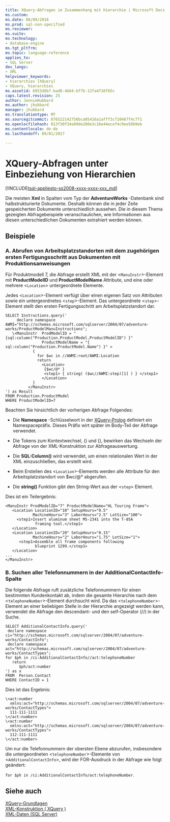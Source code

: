 ```yaml
---
title: XQuery-Abfragen im Zusammenhang mit Hierarchie | Microsoft Docs
ms.custom: 
ms.date: 08/09/2016
ms.prod: sql-non-specified
ms.reviewer: 
ms.suite: 
ms.technology:
- database-engine
ms.tgt_pltfrm: 
ms.topic: language-reference
applies_to:
- SQL Server
dev_langs:
- XML
helpviewer_keywords:
- hierarchies [XQuery]
- XQuery, hierarchies
ms.assetid: 6953d8b7-bad8-4b64-bf7b-12fa4f10f65c
caps.latest.revision: 25
author: JennieHubbard
ms.author: jhubbard
manager: jhubbard
ms.translationtype: MT
ms.sourcegitcommit: 876522142756bca05416a1afff3cf10467f4c7f1
ms.openlocfilehash: 013f30f34a09de280e3c16e44ecef4c9ee58b9eb
ms.contentlocale: de-de
ms.lasthandoff: 09/01/2017

---
```

# <a name="xqueries-involving-hierarchy"></a>XQuery-Abfragen unter Einbeziehung von Hierarchien
[!INCLUDE[tsql-appliesto-ss2008-xxxx-xxxx-xxx_md](../includes/tsql-appliesto-ss2008-xxxx-xxxx-xxx-md.md)]

  Die meisten **Xml** in Spalten vom Typ der **AdventureWorks** -Datenbank sind halbstrukturierte Dokumente. Deshalb können die in jeder Zeile gespeicherten Dokumente unterschiedlich aussehen. Die in diesem Thema gezeigten Abfragebeispiele veranschaulichen, wie Informationen aus diesen unterschiedlichen Dokumenten extrahiert werden können.  
  
## <a name="examples"></a>Beispiele  
  
### <a name="a-from-the-manufacturing-instructions-documents-retrieve-work-center-locations-together-with-the-first-manufacturing-step-at-those-locations"></a>A. Abrufen von Arbeitsplatzstandorten mit dem zugehörigen ersten Fertigungsschritt aus Dokumenten mit Produktionsanweisungen  
 Für Produktmodell 7, die Abfrage erstellt XML mit der <`ManuInstr`>-Element mit **ProductModelID** und **ProductModelName** Attribute, und eine oder mehrere <`Location`> untergeordnete Elemente.  
  
 Jedes <`Location`>-Element verfügt über einen eigenen Satz von Attributen sowie ein untergeordnetes <`step`>-Element. Das untergeordnete <`step`>-Element stellt den ersten Fertigungsschritt am Arbeitsplatzstandort dar.  
  
```  
SELECT Instructions.query('  
     declare namespace AWMI="http://schemas.microsoft.com/sqlserver/2004/07/adventure-works/ProductModelManuInstructions";  
   \<ManuInstr  ProdModelID = "{sql:column("Production.ProductModel.ProductModelID") }"   
                ProductModelName = "{ sql:column("Production.ProductModel.Name") }" >  
            {   
              for $wc in //AWMI:root/AWMI:Location  
              return  
                <Location>  
                 {$wc/@* }  
                 <step1> { string( ($wc//AWMI:step)[1] ) } </step1>  
                </Location>  
            }  
          </ManuInstr>  
') as Result  
FROM Production.ProductModel  
WHERE ProductModelID=7  
```  
  
 Beachten Sie hinsichtlich der vorherigen Abfrage Folgendes:  
  
-   Die **Namespace** -Schlüsselwort in der [XQuery-Prolog](../xquery/modules-and-prologs-xquery-prolog.md) definiert ein Namespacepräfix. Dieses Präfix wirt später im Body-Teil der Abfrage verwendet.  
  
-   Die Tokens zum Kontextwechsel, {) und (}, bewirken das Wechseln der Abfrage von der XML-Konstruktion zur Abfrageauswertung.  
  
-   Die **SQL:Column()** wird verwendet, um einen relationalen Wert in der XML einzuschließen, das erstellt wird.  
  
-   Beim Erstellen des <`Location`>-Elements werden alle Attribute für den Arbeitsplatzstandort von $wc/@* abgerufen.  
  
-   Die **string()** Funktion gibt den String-Wert aus der <`step`> Element.  
  
 Dies ist ein Teilergebnis:  
  
```  
<ManuInstr ProdModelID="7" ProductModelName="HL Touring Frame">  
   <Location LocationID="10" SetupHours="0.5"   
            MachineHours="3" LaborHours="2.5" LotSize="100">  
     <step1>Insert aluminum sheet MS-2341 into the T-85A   
             framing tool.</step1>  
   </Location>  
   <Location LocationID="20" SetupHours="0.15"   
            MachineHours="2" LaborHours="1.75" LotSize="1">  
      <step1>Assemble all frame components following   
             blueprint 1299.</step1>  
   </Location>  
...  
</ManuInstr>   
```  
  
### <a name="b-find-all-telephone-numbers-in-the-additionalcontactinfo-column"></a>B. Suchen aller Telefonnummern in der AdditionalContactInfo-Spalte  
 Die folgende Abfrage ruft zusätzliche Telefonnummern für einen bestimmten Kundenkontakt ab, indem die gesamte Hierarchie nach dem <`telephoneNumber`>-Element durchsucht wird. Da das <`telephoneNumber`>-Element an einer beliebigen Stelle in der Hierarchie angezeigt werden kann, verwendet die Abfrage den descendant- und den self-Operator (//) in der Suche.  
  
```  
SELECT AdditionalContactInfo.query('  
 declare namespace ci="http://schemas.microsoft.com/sqlserver/2004/07/adventure-works/ContactInfo";  
 declare namespace act="http://schemas.microsoft.com/sqlserver/2004/07/adventure-works/ContactTypes";  
for $ph in /ci:AdditionalContactInfo//act:telephoneNumber  
   return  
      $ph/act:number  
') as x  
FROM  Person.Contact  
WHERE ContactID = 1  
```  
  
 Dies ist das Ergebnis:  
  
```  
\<act:number   
  xmlns:act="http://schemas.microsoft.com/sqlserver/2004/07/adventure-works/ContactTypes">  
  111-111-1111  
\</act:number>  
\<act:number   
  xmlns:act="http://schemas.microsoft.com/sqlserver/2004/07/adventure-works/ContactTypes">  
  112-111-1111  
\</act:number>  
```  
  
 Um nur die Telefonnummern der obersten Ebene abzurufen, insbesondere die untergeordneten <`telephoneNumber`>-Elemente von <`AdditionalContactInfo`>, wird der FOR-Ausdruck in der Abfrage wie folgt geändert:  
  
 `for $ph in /ci:AdditionalContactInfo/act:telephoneNumber`.  
  
## <a name="see-also"></a>Siehe auch  
 [XQuery-Grundlagen](../xquery/xquery-basics.md)   
 [XML-Konstruktion &#40; XQuery &#41;](../xquery/xml-construction-xquery.md)   
 [XML-Daten &#40;SQL Server&#41;](../relational-databases/xml/xml-data-sql-server.md)  
  
  

